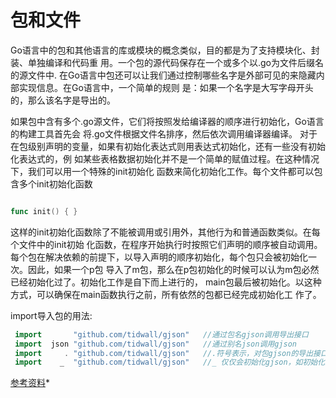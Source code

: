 # 包和文件

Go语言中的包和其他语言的库或模块的概念类似，目的都是为了支持模块化、封装、单独编译和代码重
用。一个包的源代码保存在一个或多个以.go为文件后缀名的源文件中.
在Go语言中包还可以让我们通过控制哪些名字是外部可见的来隐藏内部实现信息。在Go语言中，一个简单的规则
是：如果一个名字是大写字母开头的，那么该名字是导出的。

如果包中含有多个.go源文件，它们将按照发给编译器的顺序进行初始化，Go语言的构建工具首先会
将.go文件根据文件名排序，然后依次调用编译器编译。
对于在包级别声明的变量，如果有初始化表达式则用表达式初始化，还有一些没有初始化表达式的，例
如某些表格数据初始化并不是一个简单的赋值过程。在这种情况下，我们可以用一个特殊的init初始化
函数来简化初始化工作。每个文件都可以包含多个init初始化函数

```go

func init() { }
```

这样的init初始化函数除了不能被调用或引用外，其他行为和普通函数类似。在每个文件中的init初始
化函数，在程序开始执行时按照它们声明的顺序被自动调用。
每个包在解决依赖的前提下，以导入声明的顺序初始化，每个包只会被初始化一次。因此，如果一个p包
导入了m包，那么在p包初始化的时候可以认为m包必然已经初始化过了。初始化工作是自下而上进行的，
main包最后被初始化。以这种方式，可以确保在main函数执行之前，所有依然的包都已经完成初始化工
作了。

import导入包的用法:

```go
 import       "github.com/tidwall/gjson"   //通过包名gjson调用导出接口
 import  json "github.com/tidwall/gjson"   //通过别名json调用gjson
 import     . "github.com/tidwall/gjson"   //.符号表示，对包gjson的导出接口的调用直接省略包名
 import    _  "github.com/tidwall/gjson"   //_ 仅仅会初始化gjson，如初始化全局变量，调用init函数
```

[参考资料](https://github.com/KeKe-Li/For-learning-Go-Tutorial/blob/master/src/chapter01/01.0.md)*

